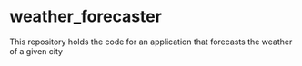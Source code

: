 # weather_forecaster
This repository holds the code for an application that forecasts the weather of a given city
